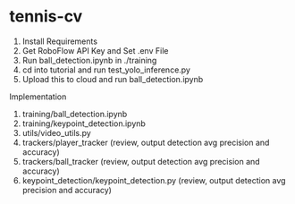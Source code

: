 # tennis-cv

1. Install Requirements
2. Get RoboFlow API Key and Set .env File
3. Run ball_detection.ipynb in ./training
3. cd into tutorial and run test_yolo_inference.py 
4. Upload this to cloud and run ball_detection.ipynb

Implementation
1. training/ball_detection.ipynb
2. training/keypoint_detection.ipynb
3. utils/video_utils.py
4. trackers/player_tracker (review, output detection avg precision and accuracy)
5. trackers/ball_tracker (review, output detection avg precision and accuracy)
6. keypoint_detection/keypoint_detection.py (review, output detection avg precision and accuracy)